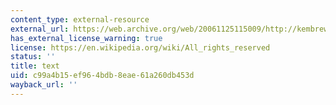 ```yaml
---
content_type: external-resource
external_url: https://web.archive.org/web/20061125115009/http://kembrew.com/books/
has_external_license_warning: true
license: https://en.wikipedia.org/wiki/All_rights_reserved
status: ''
title: text
uid: c99a4b15-ef96-4bdb-8eae-61a260db453d
wayback_url: ''
---
```

